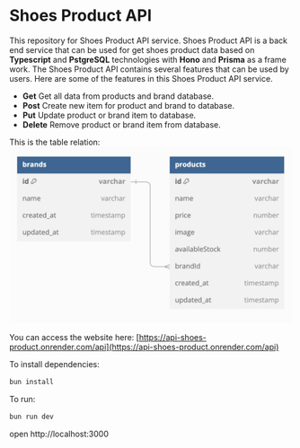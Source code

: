 # Shoes Product API

This repository for Shoes Product API service. Shoes Product API is a back end service that can be used for get shoes product data based on **Typescript** and **PstgreSQL** technologies with **Hono** and **Prisma** as a frame work. The Shoes Product API contains several features that can be used by users. Here are some of the features in this Shoes Product API service.

- **Get** Get all data from products and brand database.
- **Post** Create new item for product and brand to database.
- **Put** Update product or brand item to database.
- **Delete** Remove product or brand item from database.

This is the table relation:
![Table Relation](/table_relation.png)

You can access the website here:
[https://api-shoes-product.onrender.com/api](https://api-shoes-product.onrender.com/api)

To install dependencies:

```sh
bun install
```

To run:

```sh
bun run dev
```

open http://localhost:3000
